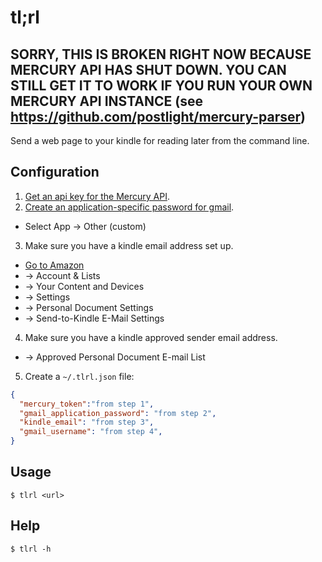 tl;rl
=====

## SORRY, THIS IS BROKEN RIGHT NOW BECAUSE MERCURY API HAS SHUT DOWN. YOU CAN STILL GET IT TO WORK IF YOU RUN YOUR OWN MERCURY API INSTANCE (see https://github.com/postlight/mercury-parser)

Send a web page to your kindle for reading later from the command line.

## Configuration

1. [Get an api key for the Mercury API](https://mercury.postlight.com/web-parser/).
2. [Create an application-specific password for gmail](https://myaccount.google.com/apppasswords).
  * Select App -> Other (custom)
3. Make sure you have a kindle email address set up.
  * [Go to Amazon](https://www.amazon.com)
  * -> Account & Lists
  * -> Your Content and Devices
  * -> Settings
  * -> Personal Document Settings
  * -> Send-to-Kindle E-Mail Settings
4. Make sure you have a kindle approved sender email address.
  * -> Approved Personal Document E-mail List
5. Create a `~/.tlrl.json` file:

```json
{
  "mercury_token":"from step 1",
  "gmail_application_password": "from step 2",
  "kindle_email": "from step 3",
  "gmail_username": "from step 4",
}
```

## Usage

```
$ tlrl <url>
```

## Help

```
$ tlrl -h
```
